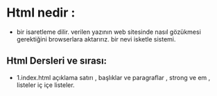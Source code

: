 # Html nedir :

- bir isaretleme dilir. verilen yazının web sitesinde nasıl gözükmesi gerektiğini browserlara aktarırız. bir nevi isketle sistemi.

## Html Dersleri ve sırası:

- 1.index.html açıklama satırı , başlıklar ve paragraflar , strong ve em , listeler iç içe listeler.
